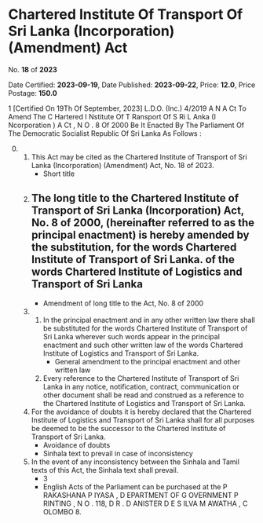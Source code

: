 # Chartered Institute Of Transport Of Sri Lanka (Incorporation) (Amendment) Act

No. **18** of **2023**

Date Certified: **2023-09-19**, Date Published: **2023-09-22**, Price: **12.0**, Price Postage: **150.0**

1
[Certified On 19Th Of September, 2023]
L.D.O. (Inc.) 4/2019
A N   A Ct   To   Amend   The  C Hartered  I Nstitute   Of  T Ransport   Of S Ri  L Anka  (I Ncorporation ) A Ct , N O . 8  Of  2000
Be It  Enacted By The Parliament Of The Democratic Socialist Republic Of Sri Lanka As Follows :

0. 
    1. This Act may be cited as the Chartered Institute of Transport of Sri Lanka (Incorporation) (Amendment) Act, No. 18 of  2023.
        - Short title
    2. The long title to the Chartered Institute of Transport of Sri Lanka (Incorporation) Act, No. 8 of 2000, (hereinafter referred to as the principal enactment) is hereby amended by the substitution, for the words Chartered Institute of Transport of Sri Lanka. of the words Chartered Institute of Logistics and Transport of Sri Lanka
        - 
        - Amendment of long title to the Act, No. 8 of 2000
    3. 
        1. In the principal enactment and in any other written law there shall be substituted for the words Chartered Institute of  Transport of Sri Lanka wherever such words appear in the principal enactment and such other written law of the words Chartered Institute of Logistics and Transport of Sri Lanka.
            - General amendment to the principal enactment and other written law
        2. Every reference to the Chartered Institute of  Transport of Sri Lanka in any notice, notification, contract, communication or other document shall be read and construed as a reference   to the   Chartered Institute of Logistics and Transport of Sri Lanka.
    4. For the avoidance of doubts it is hereby declared that the Chartered Institute of Logistics and Transport of Sri Lanka shall for all purposes be deemed to be the successor to the Chartered Institute of Transport of Sri Lanka.
        - Avoidance of doubts
        - Sinhala text to prevail in case of inconsistency
    5. In the event of any inconsistency between the Sinhala and Tamil texts of this Act, the Sinhala text shall prevail.
        - 3
        - English Acts of the Parliament can be purchased at the P RAKASHANA  P IYASA , D EPARTMENT   OF G OVERNMENT  P RINTING , N O . 118, D R . D ANISTER  D E  S ILVA  M AWATHA , C OLOMBO  8.
